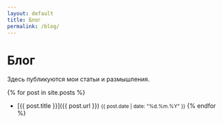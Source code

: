 ```yaml
---
layout: default
title: Блог
permalink: /blog/
---
```


# Блог

Здесь публикуются мои статьи и размышления.

{% for post in site.posts %}
- [{{ post.title }}]({{ post.url }}) <small>{{ post.date | date: "%d.%m.%Y" }}</small>
{% endfor %}